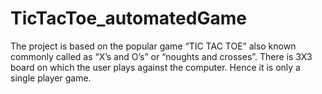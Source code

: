# TicTacToe_automatedGame
The project is based on the popular game “TIC TAC TOE” also known commonly called as “X’s and O’s” or “noughts and crosses”. There is 3X3 board on which the user plays against the computer. Hence it is only a single player game.
